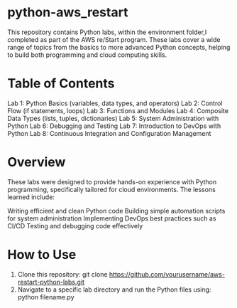 # python-aws_restart
This repository contains Python labs, within the environment folder,I completed as part of the AWS re/Start program. These labs cover a wide range of topics from the basics to more advanced Python concepts, helping to build both programming and cloud computing skills.

# Table of Contents
Lab 1: Python Basics (variables, data types, and operators)
Lab 2: Control Flow (if statements, loops)
Lab 3: Functions and Modules
Lab 4: Composite Data Types (lists, tuples, dictionaries)
Lab 5: System Administration with Python
Lab 6: Debugging and Testing
Lab 7: Introduction to DevOps with Python
Lab 8: Continuous Integration and Configuration Management

# Overview
These labs were designed to provide hands-on experience with Python programming, specifically tailored for cloud environments. The lessons learned include:

Writing efficient and clean Python code
Building simple automation scripts for system administration
Implementing DevOps best practices such as CI/CD
Testing and debugging code effectively

# How to Use
1. Clone this repository:
   git clone https://github.com/yourusername/aws-restart-python-labs.git
2. Navigate to a specific lab directory and run the Python files using:
   python filename.py

